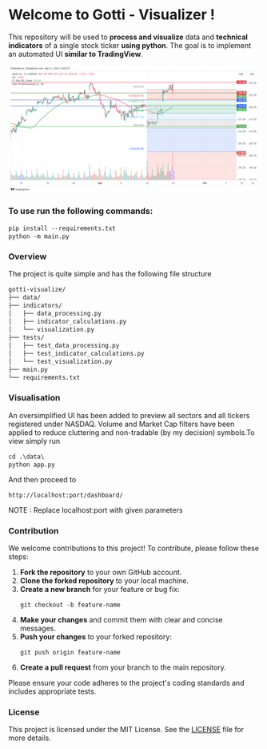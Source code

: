 # Welcome to		Gotti - Visualizer !

This repository will be used to **process and visualize** data and **technical indicators**  of a single stock ticker **using python**. The goal is to implement an automated UI **similar to TradingView**.

![Visualization Example](AAPL_2024-09-21_15-57-59.png)

### To use run the following commands:

```
pip install --requirements.txt
python -m main.py
```
### Overview
The project is quite simple and has the following file structure
```
gotti-visualize/
├── data/
├── indicators/
│   ├── data_processing.py
│   ├── indicator_calculations.py
│   └── visualization.py
├── tests/
│   ├── test_data_processing.py
│   ├── test_indicator_calculations.py
│   └── test_visualization.py
├── main.py
└── requirements.txt
```
### Visualisation
An oversimplified UI has been added to preview all sectors and all tickers registered under NASDAQ.
Volume and Market Cap filters have been applied to reduce cluttering and non-tradable (by my decision) symbols.To view simply run 
```
cd .\data\
python app.py
```
And then proceed to 
```
http://localhost:port/dashboard/
```
NOTE : Replace localhost:port with given parameters
### Contribution
We welcome contributions to this project! To contribute, please follow these steps:

1. **Fork the repository** to your own GitHub account.
2. **Clone the forked repository** to your local machine.
3. **Create a new branch** for your feature or bug fix:
    ```
    git checkout -b feature-name
    ```
4. **Make your changes** and commit them with clear and concise messages.
5. **Push your changes** to your forked repository:
    ```
    git push origin feature-name
    ```
6. **Create a pull request** from your branch to the main repository.

Please ensure your code adheres to the project's coding standards and includes appropriate tests.

### License

This project is licensed under the MIT License. See the [LICENSE](LICENSE) file for more details.